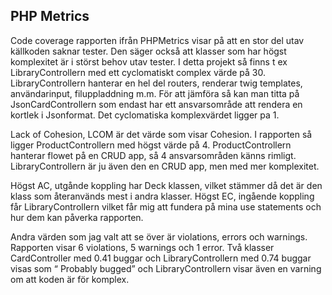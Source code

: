 <section>
  <h2>PHP Metrics</h2>
  <p>
    Code coverage rapporten ifrån PHPMetrics visar på att en stor del utav källkoden saknar tester. Den säger också att klasser som har högst komplexitet är i störst behov utav tester. I detta projekt så finns t ex LibraryControllern med ett cyclomatiskt complex värde på 30. LibraryControllern hanterar en hel del routers, renderar twig templates, användarinput, filuppladdning m.m. För att jämföra så kan man titta på JsonCardControllern som endast har ett ansvarsområde att rendera en kortlek i Jsonformat. Det cyclomatiska komplexvärdet ligger pa 1.
  </p>
  <p>
    Lack of Cohesion, LCOM är det värde som visar Cohesion. I rapporten så ligger ProductControllern med högst värde på 4. ProductControllern hanterar flowet på en CRUD app, så 4 ansvarsområden känns rimligt. LibraryControllern är ju även den en CRUD app, men med mer komplexitet.
  </p>
  <p>
    Högst AC, utgånde koppling har Deck klassen, vilket stämmer då det är den klass som återanvänds mest i andra klasser. Högst EC, ingående koppling får LibraryControllern vilket får mig att fundera på mina use statements och hur dem kan påverka rapporten.
  </p>
  <p>
    Andra värden som jag valt att se över är violations, errors och warnings. Rapporten visar 6 violations, 5 warnings och 1 error. Två klasser CardController med 0.41 buggar och LibraryControllern med 0.74 buggar visas som “ Probably bugged” och LibraryControllern visar även en varning om att koden är för komplex.
  </p>
</section>